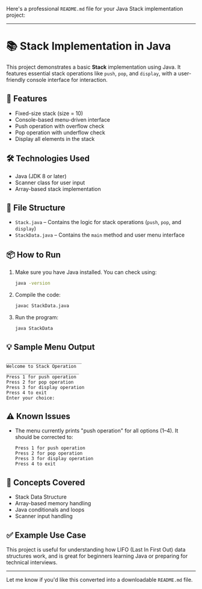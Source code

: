Here's a professional `README.md` file for your Java Stack implementation project:

---

# 📚 Stack Implementation in Java

This project demonstrates a basic **Stack** implementation using Java. It features essential stack operations like `push`, `pop`, and `display`, with a user-friendly console interface for interaction.

## 📌 Features

* Fixed-size stack (size = 10)
* Console-based menu-driven interface
* Push operation with overflow check
* Pop operation with underflow check
* Display all elements in the stack

## 🛠️ Technologies Used

* Java (JDK 8 or later)
* Scanner class for user input
* Array-based stack implementation

## 📂 File Structure

* `Stack.java` – Contains the logic for stack operations (`push`, `pop`, and `display`)
* `StackData.java` – Contains the `main` method and user menu interface

## 📦 How to Run

1. Make sure you have Java installed. You can check using:

   ```bash
   java -version
   ```

2. Compile the code:

   ```bash
   javac StackData.java
   ```

3. Run the program:

   ```bash
   java StackData
   ```

## 💡 Sample Menu Output

```
____________________________
Welcome to Stack Operation
___________________________
Press 1 for push operation
Press 2 for pop operation
Press 3 for display operation
Press 4 to exit
Enter your choice:
```

## ⚠️ Known Issues

* The menu currently prints "push operation" for all options (1–4). It should be corrected to:

  ```
  Press 1 for push operation
  Press 2 for pop operation
  Press 3 for display operation
  Press 4 to exit
  ```

## 📖 Concepts Covered

* Stack Data Structure
* Array-based memory handling
* Java conditionals and loops
* Scanner input handling

## ✅ Example Use Case

This project is useful for understanding how LIFO (Last In First Out) data structures work, and is great for beginners learning Java or preparing for technical interviews.

---

Let me know if you'd like this converted into a downloadable `README.md` file.
